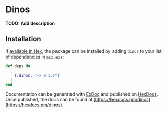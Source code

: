 # Dinos

**TODO: Add description**

## Installation

If [available in Hex](https://hex.pm/docs/publish), the package can be installed
by adding `dinos` to your list of dependencies in `mix.exs`:

```elixir
def deps do
  [
    {:dinos, "~> 0.1.0"}
  ]
end
```

Documentation can be generated with [ExDoc](https://github.com/elixir-lang/ex_doc)
and published on [HexDocs](https://hexdocs.pm). Once published, the docs can
be found at [https://hexdocs.pm/dinos](https://hexdocs.pm/dinos).

